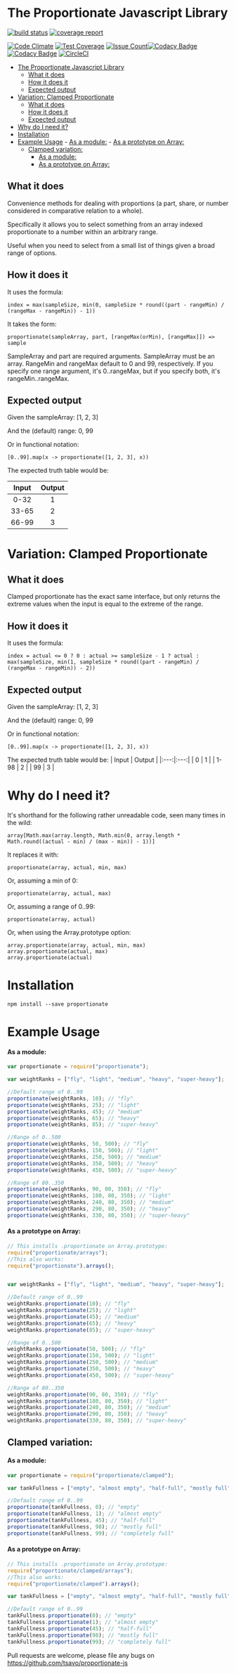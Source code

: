# The Proportionate Javascript Library
[![build status](https://gitlab.com/TSavo/proportionate-js/badges/master/build.svg)](https://gitlab.com/TSavo/proportionate-js/commits/master) [![coverage report](https://gitlab.com/TSavo/proportionate-js/badges/master/coverage.svg)](https://gitlab.com/TSavo/proportionate-js/commits/master)

[![Code Climate](https://codeclimate.com/github/TSavo/proportionate-js/badges/gpa.svg)](https://codeclimate.com/github/TSavo/proportionate-js) [![Test Coverage](https://codeclimate.com/github/TSavo/proportionate-js/badges/coverage.svg)](https://codeclimate.com/github/TSavo/proportionate-js/coverage) [![Issue Count](https://codeclimate.com/github/TSavo/proportionate-js/badges/issue_count.svg)](https://codeclimate.com/github/TSavo/proportionate-js)[![Codacy Badge](https://api.codacy.com/project/badge/Grade/a1e37f3a37a3433290c3a5180c6c0457)](https://www.codacy.com/app/evilgenius/proportionate-js?utm_source=github.com&amp;utm_medium=referral&amp;utm_content=TSavo/proportionate-js&amp;utm_campaign=Badge_Grade) [![Codacy Badge](https://api.codacy.com/project/badge/Coverage/a1e37f3a37a3433290c3a5180c6c0457)](https://www.codacy.com/app/evilgenius/proportionate-js?utm_source=github.com&utm_medium=referral&utm_content=TSavo/proportionate-js&utm_campaign=Badge_Coverage) [![CircleCI](https://circleci.com/gh/TSavo/proportionate-js.svg?style=svg)](https://circleci.com/gh/TSavo/proportionate-js) 

- [The Proportionate Javascript Library](#the-proportionate-javascript-library)
  * [What it does](#what-it-does)
  * [How it does it](#how-it-does-it)
  * [Expected output](#expected-output)
- [Variation: Clamped Proportionate](#variation-clamped-proportionate)
  * [What it does](#what-it-does-1)
  * [How it does it](#how-it-does-it-1)
  * [Expected output](#expected-output-1)
- [Why do I need it?](#why-do-i-need-it)
- [Installation](#installation)
- [Example Usage](#example-usage)
      - [As a module:](#as-a-module)
      - [As a prototype on Array:](#as-a-prototype-on-array)
  * [Clamped variation:](#clamped-variation)
      - [As a module:](#as-a-module-1)
      - [As a prototype on Array:](#as-a-prototype-on-array-1)

## What it does

Convenience methods for dealing with proportions (a part, share, or number considered in comparative relation to a whole).

Specifically it allows you to select something from an array indexed proportionate to a number within an arbitrary range.

Useful when you need to select from a small list of things given a broad range of options.

## How it does it

It uses the formula:

    index = max(sampleSize, min(0, sampleSize * round((part - rangeMin) / (rangeMax - rangeMin)) - 1))

It takes the form: 

    proportionate(sampleArray, part, [rangeMax(orMin), [rangeMax]]) => sample

SampleArray and part are required arguments. SampleArray must be an array. RangeMin and rangeMax default to 0 and 99, respectively. If you specify one range argument, it's 0..rangeMax, but if you specify both, it's rangeMin..rangeMax.

## Expected output

Given the sampleArray:
    [1, 2, 3]
    
And the (default) range:
    0, 99
    
Or in functional notation:

    [0..99].map(x -> proportionate([1, 2, 3], x))
    
The expected truth table would be:

| Input | Output |
|:---:|:---:|
| 0-32 | 1 |
| 33-65 | 2 |
| 66-99 | 3 |

# Variation: Clamped Proportionate

## What it does

Clamped proportionate has the exact same interface, but only returns the extreme values when the input is equal to the extreme of the range.

## How it does it

It uses the formula:

    index = actual <= 0 ? 0 : actual >= sampleSize - 1 ? actual : max(sampleSize, min(1, sampleSize * round((part - rangeMin) / (rangeMax - rangeMin)) - 2))

## Expected output

Given the sampleArray:
    [1, 2, 3]
    
And the (default) range:
    0, 99
    
Or in functional notation:

    [0..99].map(x -> proportionate([1, 2, 3], x))
    
The expected truth table would be:
| Input | Output |
|:---:|:---:|
| 0 | 1 |
| 1-98 | 2 |
| 99 | 3 |

# Why do I need it?

It's shorthand for the following rather unreadable code, seen many times in the wild:

    array[Math.max(array.length, Math.min(0, array.length * Math.round((actual - min) / (max - min)) - 1))]
    
It replaces it with:

    proportionate(array, actual, min, max)
    
Or, assuming a min of 0:

    proportionate(array, actual, max)
    
Or, assuming a range of 0..99:

    proportionate(array, actual)
    
Or, when using the Array.prototype option:

    array.proportionate(array, actual, min, max)
    array.proportionate(actual, max)
    array.proportionate(actual)

# Installation

    npm install --save proportionate 

# Example Usage

#### As a module:
```javascript
var proportionate = require("proportionate");

var weightRanks = ["fly", "light", "medium", "heavy", "super-heavy"];

//Default range of 0..99
proportionate(weightRanks, 10); // "fly"
proportionate(weightRanks, 25); // "light"
proportionate(weightRanks, 45); // "medium"
proportionate(weightRanks, 65); // "heavy"
proportionate(weightRanks, 85); // "super-heavy"

//Range of 0..500
proportionate(weightRanks, 50, 500); // "fly"
proportionate(weightRanks, 150, 500); // "light"
proportionate(weightRanks, 250, 500); // "medium"
proportionate(weightRanks, 350, 500); // "heavy"
proportionate(weightRanks, 450, 500); // "super-heavy"

//Range of 80..350
proportionate(weightRanks, 90, 80, 350); // "fly"
proportionate(weightRanks, 180, 80, 350); // "light"
proportionate(weightRanks, 240, 80, 350); // "medium"
proportionate(weightRanks, 290, 80, 350); // "heavy"
proportionate(weightRanks, 330, 80, 350); // "super-heavy"
```

#### As a prototype on Array:
```javascript
// This installs .proportionate on Array.prototype:
require("proportionate/arrays"); 
//This also works:
require("proportionate").arrays();


var weightRanks = ["fly", "light", "medium", "heavy", "super-heavy"];

//Default range of 0..99
weightRanks.proportionate(10); // "fly"
weightRanks.proportionate(25); // "light"
weightRanks.proportionate(45); // "medium"
weightRanks.proportionate(65); // "heavy"
weightRanks.proportionate(85); // "super-heavy"

//Range of 0..500
weightRanks.proportionate(50, 500); // "fly"
weightRanks.proportionate(150, 500); // "light"
weightRanks.proportionate(250, 500); // "medium"
weightRanks.proportionate(350, 500); // "heavy"
weightRanks.proportionate(450, 500); // "super-heavy"

//Range of 80..350
weightRanks.proportionate(90, 80, 350); // "fly"
weightRanks.proportionate(180, 80, 350); // "light"
weightRanks.proportionate(240, 80, 350); // "medium"
weightRanks.proportionate(290, 80, 350); // "heavy"
weightRanks.proportionate(330, 80, 350); // "super-heavy"
```

## Clamped variation:

#### As a module:
```javascript
var proportionate = require("proportionate/clamped");

var tankFullness = ["empty", "almost empty", "half-full", "mostly full", "completely full"];

//Default range of 0..99
proportionate(tankFullness, 0); // "empty"
proportionate(tankFullness, 1); // "almost empty"
proportionate(tankFullness, 45); // "half-full"
proportionate(tankFullness, 98); // "mostly full"
proportionate(tankFullness, 99); // "completely full"
```

#### As a prototype on Array:
```javascript
// This installs .proportionate on Array.prototype:
require("proportionate/clamped/arrays"); 
//This also works:
require("proportionate/clamped").arrays();

var tankFullness = ["empty", "almost empty", "half-full", "mostly full", "completely full"];

//Default range of 0..99
tankFullness.proportionate(0); // "empty"
tankFullness.proportionate(1); // "almost empty"
tankFullness.proportionate(45); // "half-full"
tankFullness.proportionate(98); // "mostly full"
tankFullness.proportionate(99); // "completely full"
```

Pull requests are welcome, please file any bugs on https://github.com/tsavo/proportionate-js